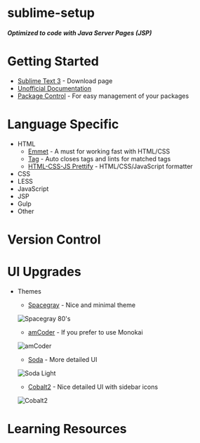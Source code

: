 sublime-setup
=============
##### Optimized to code with Java Server Pages (JSP)

# Getting Started
* [Sublime Text 3](http://www.sublimetext.com/3) - Download page
* [Unofficial Documentation](http://docs.sublimetext.info/en/latest/index.html)
* [Package Control](https://packagecontrol.io/) - For easy management of your packages

# Language Specific
* HTML
  - [Emmet](https://packagecontrol.io/packages/Emmet) - A must for working fast with HTML/CSS
  - [Tag](https://packagecontrol.io/packages/Tag) - Auto closes tags and lints for matched tags
  - [HTML-CSS-JS Prettify](https://packagecontrol.io/packages/HTML-CSS-JS%20Prettify) - HTML/CSS/JavaScript formatter
* CSS
* LESS
* JavaScript
* JSP
* Gulp
* Other

# Version Control

# UI Upgrades
* Themes
  - [Spacegray](https://packagecontrol.io/packages/Theme%20-%20Spacegray) - Nice and minimal theme
  
  ![Spacegray 80's](https://packagecontrol.io/readmes/img/23b6fbff57440e6bb5e6546f99f3a963eade87f6.png)
  - [amCoder](https://packagecontrol.io/packages/Theme%20-%20amCoder) - If you prefer to use Monokai
  
  ![amCoder](https://packagecontrol.io/readmes/img/f7f37d188490e436f4249469a8c211f010969258.png)
  - [Soda](https://packagecontrol.io/packages/Theme%20-%20Soda) - More detailed UI
  
  ![Soda Light](https://packagecontrol.io/readmes/img/47e19b997a2b138784f7a67fca66056e61744299.png)
  - [Cobalt2](https://packagecontrol.io/packages/Theme%20-%20Cobalt2) - Nice detailed UI with sidebar icons
  
  ![Cobalt2](https://camo.githubusercontent.com/8b97714849ae20458b16ee3c50b2b95b84fb46b5/687474703a2f2f7765732e696f2f59496a6e2f636f6e74656e74)

# Learning Resources
